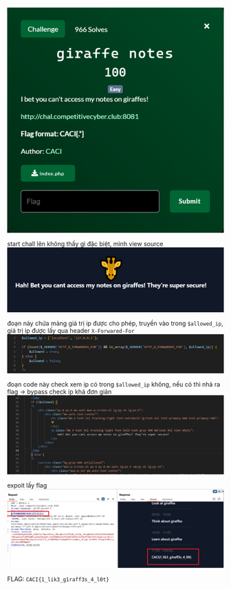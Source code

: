 ![image](../img/1.1.png)

start chall lên không thấy gì đặc biệt, mình view source
![image](../img/1.2.png)

đoạn này chứa mảng giá trị ip được cho phép, truyền vào trong `$allowed_ip`, giá trị ip được lấy qua header `X-Forwared-For`
![image](../img/1.3.png)

đoạn code này check xem ip có trong `$allowed_ip` không, nếu có thì nhả ra flag -> bypass check ip khá đơn giản
![image](../img/1.4.png)

expoit lấy flag
![image](../img/1.5.png)

FLAG: `CACI{1_lik3_g1raff3s_4_l0t}`


